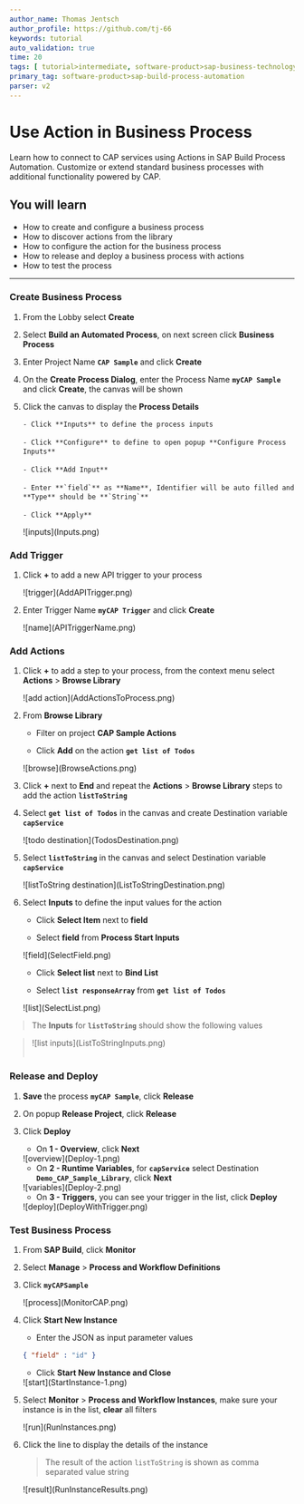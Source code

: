 ```yaml
---
author_name: Thomas Jentsch
author_profile: https://github.com/tj-66
keywords: tutorial
auto_validation: true
time: 20
tags: [ tutorial>intermediate, software-product>sap-business-technology-platform, software-product-function>sap-cloud-application-programming-model]
primary_tag: software-product>sap-build-process-automation
parser: v2
---
```


# Use Action in Business Process
<!-- description --> Learn how to connect to CAP services using Actions in SAP Build Process Automation. Customize or extend standard business processes with additional functionality powered by CAP.

## You will learn
  - How to create and configure a business process
  - How to discover actions from the library
  - How to configure the action for the business process
  - How to release and deploy a business process with actions
  - How to test the process
  

---
### Create Business Process

1. From the Lobby select **Create**

2. Select **Build an Automated Process**, on next screen click **Business Process**

3. Enter Project Name **`CAP Sample`** and click **Create**

4. On the **Create Process Dialog**, enter the Process Name **`myCAP Sample`** and click **Create**, the canvas will be shown

6. Click the canvas to display the **Process Details**

       - Click **Inputs** to define the process inputs

       - Click **Configure** to define to open popup **Configure Process Inputs** 
  
       - Click **Add Input**

       - Enter **`field`** as **Name**, Identifier will be auto filled and **Type** should be **`String`**

       - Click **Apply**

    <!-- border -->![inputs](Inputs.png)

### Add Trigger

1. Click **+** to add a new API trigger to your process

    <!-- border -->![trigger](AddAPITrigger.png)

2. Enter Trigger Name **`myCAP Trigger`** and click **Create**

    <!-- border -->![name](APITriggerName.png)

### Add Actions

1. Click **+** to add a step to your process, from the context menu select **Actions** > **Browse Library**

    <!-- border -->![add action](AddActionsToProcess.png)

2. From **Browse Library**
   
    - Filter on project **CAP Sample Actions** 
  
    - Click **Add** on the action **`get list of Todos`** 
  
    <!-- border -->![browse](BrowseActions.png)

3. Click **+** next to **End** and repeat the **Actions** > **Browse Library** steps to add the action **`listToString`**

4.  Select **`get list of Todos`** in the canvas and create Destination variable **`capService`**
   
    <!-- border -->![todo destination](TodosDestination.png)
   
5. Select **`listToString`** in the canvas and select Destination variable **`capService`**
   
    <!-- border -->![listToString destination](ListToStringDestination.png)

6. Select **Inputs** to define the input values for the action

    - Click **Select Item** next to **field**

    -  Select **field** from **Process Start Inputs**
  
    <!-- border -->![field](SelectField.png)

    - Click **Select list** next to **Bind List**

    -  Select **`list responseArray`** from **`get list of Todos`**
  
    <!-- border -->![list](SelectList.png)

>The **Inputs** for **`listToString`** should show the following values

><!-- border -->![list inputs](ListToStringInputs.png)<div>&nbsp;</div>


### Release and Deploy

1. **Save** the process **`myCAP Sample`**, click **Release**

2. On popup **Release Project**, click **Release**
    
3. Click **Deploy**

    - On **1 - Overview**, click **Next** 
     
    <!-- border -->![overview](Deploy-1.png)

    - On **2 - Runtime Variables**, for **`capService`** select Destination **`Demo_CAP_Sample_Library`**, click **Next** 

    <!-- border -->![variables](Deploy-2.png)

    - On **3 - Triggers**, you can see your trigger in the list, click **Deploy** 

    <!-- border -->![deploy](DeployWithTrigger.png)


### Test Business Process

1. From **SAP Build**, click **Monitor**

2. Select **Manage** > **Process and Workflow Definitions**
   
3. Click **`myCAPSample`**

    <!-- border -->![process](MonitorCAP.png)

4. Click **Start New Instance** 
   
    - Enter the JSON as input parameter values
    ```JSON
    { "field" : "id" }    
    ```

    - Click **Start New Instance and Close**

    <!-- border -->![start](StartInstance-1.png)

5. Select **Monitor** > **Process and Workflow Instances**, make sure your instance is in the list, **clear** all filters

    <!-- border -->![run](RunInstances.png)

6. Click the line to display the details of the instance

    >The result of the action `listToString` is shown as comma separated value string    

    <!-- border -->![result](RunInstanceResults.png)

